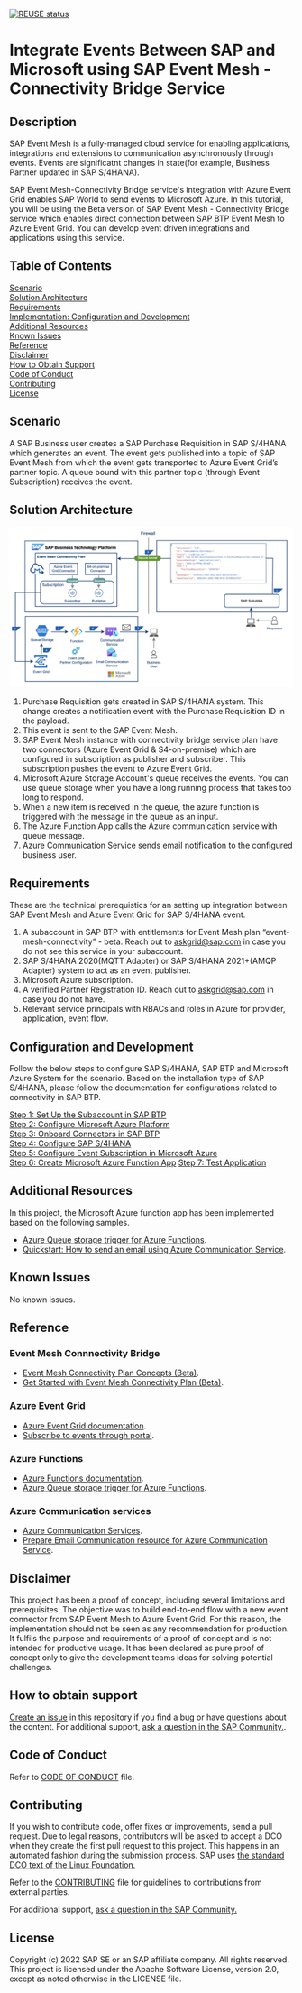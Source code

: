 [![REUSE status](https://api.reuse.software/badge/github.com/SAP-samples/btp-event-mesh-connectivity-bridge)](https://api.reuse.software/info/github.com/SAP-samples/btp-event-mesh-connectivity-bridge)

# Integrate Events Between SAP and Microsoft using SAP Event Mesh - Connectivity Bridge Service

## Description

SAP Event Mesh is a fully-managed cloud service for enabling applications, integrations and extensions to communication asynchronously through events. Events are significatnt changes in state(for example, Business Partner updated in SAP S/4HANA).

SAP Event Mesh-Connectivity Bridge service's integration with Azure Event Grid enables SAP World to send events to Microsoft Azure. In this tutorial, you will be using the Beta version of SAP Event Mesh - Connectivity Bridge service which enables direct connection between SAP BTP Event Mesh to Azure Event Grid. You can develop event driven integrations and applications using this service.


## Table of Contents
[Scenario](#scenario)\
[Solution Architecture](#solution-architecture)\
[Requirements](#requirements)\
[Implementation: Configuration and Development](#configuration-and-development)\
[Additional Resources](#additional-resources)\
[Known Issues](#known-issues)\
[Reference](#useful-links)\
[Disclaimer](#disclaimer)\
[How to Obtain Support](#how-to-obtain-support)\
[Code of Conduct](#codeofconduct)\
[Contributing](#contributing)\
[License](#license)

## Scenario

A SAP Business user creates a SAP Purchase Requisition in SAP S/4HANA which generates an event. The event gets published into a topic of SAP Event Mesh from which the event gets transported to Azure Event Grid’s partner topic. A queue bound with this partner topic (through Event Subscription) receives the event.

## Solution Architecture

![alt](./images/architecture.png)

1. Purchase Requisition gets created in SAP S/4HANA system. This change creates a notification event with the Purchase Requisition ID in the payload.
2. This event is sent to the SAP Event Mesh.
3. SAP Event Mesh instance with connectivity bridge service plan have two connectors (Azure Event Grid & S4-on-premise) which are configured in subscription as publisher and subscriber. This subscription pushes the event to Azure Event Grid.
4. Microsoft Azure Storage Account's queue receives the events. You can use queue storage when you have a long running process that takes too long to respond. 
5. When a new item is received in the queue, the azure function is triggered with the message in the queue as an input.
6. The Azure Function App calls the Azure communication service with queue message.
7. Azure Communication Service sends email notification to the configured business user.


## Requirements

These are the technical prerequistics for an setting up integration between SAP Event Mesh and Azure Event Grid for SAP S/4HANA event.

1.	A subaccount in SAP BTP with entitlements for Event Mesh plan “event-mesh-connectivity” - beta. Reach out to askgrid@sap.com in case you do not see this service in your subaccount.
2.	SAP S/4HANA 2020(MQTT Adapter) or SAP S/4HANA 2021+(AMQP Adapter) system to act as an event publisher.
3.	Microsoft Azure subscription. 
4.  A verified Partner Registration ID. Reach out to askgrid@sap.com in case you do not have.   
5.	Relevant service principals with RBACs and roles in Azure for provider, application, event flow.

## Configuration and Development

Follow the below steps to configure SAP S/4HANA, SAP BTP and Microsoft Azure System for the scenario. Based on the installation type of SAP S/4HANA, please follow the documentation for configurations related to connectivity in SAP BTP.

[Step 1: Set Up the Subaccount in SAP BTP](./tutorial/Step1-Configure-SAP-BTP/README.md)  
[Step 2: Configure Microsoft Azure Platform](./tutorial/Step2-Configure-Azure/README.md)   
[Step 3: Onboard Connectors in SAP BTP](./tutorial/Step3-Onboard-Connectors/README.md)  
[Step 4: Configure SAP S/4HANA](./tutorial/Step4-Configure-SAP-S4HANA/README.md)  
[Step 5: Configure Event Subscription in Microsoft Azure](./tutorial/Step5-Configure-EventSubscription-Azure/README.md)  
[Step 6: Create Microsoft Azure Function App](./tutorial/Step6-Create-Azure-function/README.md) 
[Step 7: Test Application](./tutorial/Step7-Test-Your-Application/README.md)

## Additional Resources
In this project, the Microsoft Azure function app has been implemented based on the following samples.

* [Azure Queue storage trigger for Azure Functions](https://learn.microsoft.com/en-us/azure/azure-functions/functions-bindings-storage-queue-trigger).
* [Quickstart: How to send an email using Azure Communication Service](https://learn.microsoft.com/en-us/azure/communication-services/quickstarts/email/send-email?pivots=programming-language-javascript).

## Known Issues

No known issues.

## Reference

### Event Mesh Connnectivity Bridge
* [Event Mesh Connectivity Plan Concepts (Beta)](https://help.sap.com/docs/SAP_EM/bf82e6b26456494cbdd197057c09979f/3ea50112d436473081abeca191c5560e.html).  
* [Get Started with Event Mesh Connectivity Plan (Beta)](https://help.sap.com/docs/SAP_EM/bf82e6b26456494cbdd197057c09979f/c649cd7a833e4654ace1b9928cc17a06.html).  

### Azure Event Grid

* [Azure Event Grid documentation](https://learn.microsoft.com/en-us/azure/event-grid/). 
* [Subscribe to events through portal](https://learn.microsoft.com/en-us/azure/event-grid/subscribe-through-portal). 

### Azure Functions

* [Azure Functions documentation](https://learn.microsoft.com/en-us/azure/azure-functions/).  
* [Azure Queue storage trigger for Azure Functions](https://learn.microsoft.com/en-us/azure/azure-functions/functions-bindings-storage-queue-trigger?tabs=in-process%2Cextensionv5&pivots=programming-language-csharp).  

### Azure Communication services
* [Azure Communication Services](https://learn.microsoft.com/en-us/azure/communication-services/).  
* [Prepare Email Communication resource for Azure Communication Service](https://learn.microsoft.com/en-us/azure/communication-services/concepts/email/prepare-email-communication-resource).  



## Disclaimer
This project has been a proof of concept, including several limitations and prerequisites. The objective was to build end-to-end flow with a new event connector from SAP Event Mesh to Azure Event Grid. For this reason, the implementation should not be seen as any recommendation for production. It fulfils the purpose and requirements of a proof of concept and is not intended for productive usage. It has been declared as pure proof of concept only to give the development teams ideas for solving potential challenges.

## How to obtain support
[Create an issue](https://github.tools.sap/btp-use-case-factory/Event-Mesh-Connectivity-Plan/issues) in this repository if you find a bug or have questions about the content. For additional support, [ask a question in the SAP Community.](https://answers.sap.com/questions/ask.html).

## Code of Conduct
Refer to [CODE OF CONDUCT](./CODE_OF_CONDUCT.md) file.

## Contributing
If you wish to contribute code, offer fixes or improvements, send a pull request. Due to legal reasons, contributors will be asked to accept a DCO when they create the first pull request to this project. This happens in an automated fashion during the submission process. SAP uses [the standard DCO text of the Linux Foundation.](https://developercertificate.org/)

Refer to the [CONTRIBUTING](./CONTRIBUTING.md) file for guidelines to contributions from external parties.

For additional support, [ask a question in the SAP Community.](https://answers.sap.com/questions/ask.html)

## License
Copyright (c) 2022 SAP SE or an SAP affiliate company. All rights reserved. This project is licensed under the Apache Software License, version 2.0, except as noted otherwise in the LICENSE file.